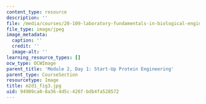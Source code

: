 ```yaml
---
content_type: resource
description: ''
file: /media/courses/20-109-laboratory-fundamentals-in-biological-engineering-spring-2010/94909ca08a364d5c426fbdb4fa528572_m2d1_fig3.jpg
file_type: image/jpeg
image_metadata:
  caption: ''
  credit: ''
  image-alt: ''
learning_resource_types: []
ocw_type: OCWImage
parent_title: 'Module 2, Day 1: Start-Up Protein Engineering'
parent_type: CourseSection
resourcetype: Image
title: m2d1_fig3.jpg
uid: 94909ca0-8a36-4d5c-426f-bdb4fa528572
---
```


